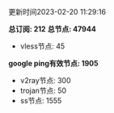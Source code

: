 更新时间2023-02-20 11:29:16

**总订阅: 212**
**总节点: 47944**
- vless节点: 45

**google ping有效节点: 1905**
- v2ray节点: 300
- trojan节点: 50
- ss节点: 1555
